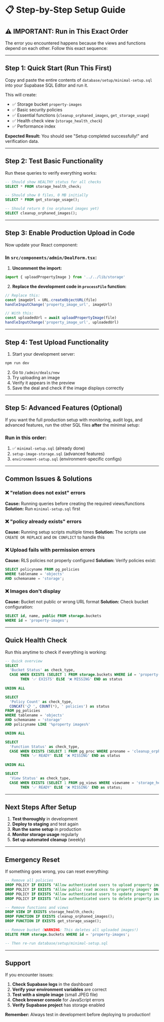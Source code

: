 # 📋 Step-by-Step Setup Guide

## ⚠️ **IMPORTANT: Run in This Exact Order**

The error you encountered happens because the views and functions depend on each other. Follow this exact sequence:

---

## **Step 1: Quick Start (Run This First)**

Copy and paste the entire contents of `database/setup/minimal-setup.sql` into your Supabase SQL Editor and run it.

This will create:
- ✅ Storage bucket `property-images`
- ✅ Basic security policies
- ✅ Essential functions (`cleanup_orphaned_images`, `get_storage_usage`)
- ✅ Health check view (`storage_health_check`)
- ✅ Performance index

**Expected Result:** You should see "Setup completed successfully!" and verification data.

---

## **Step 2: Test Basic Functionality**

Run these queries to verify everything works:

```sql
-- Should show HEALTHY status for all checks
SELECT * FROM storage_health_check;

-- Should show 0 files, 0 MB initially
SELECT * FROM get_storage_usage();

-- Should return 0 (no orphaned images yet)
SELECT cleanup_orphaned_images();
```

---

## **Step 3: Enable Production Upload in Code**

Now update your React component:

### In `src/components/admin/DealForm.tsx`:

1. **Uncomment the import:**
```typescript
import { uploadPropertyImage } from '../../lib/storage'
```

2. **Replace the development code in `processFile` function:**
```typescript
// Replace this:
const imageUrl = URL.createObjectURL(file)
handleInputChange('property_image_url', imageUrl)

// With this:
const uploadedUrl = await uploadPropertyImage(file)
handleInputChange('property_image_url', uploadedUrl)
```

---

## **Step 4: Test Upload Functionality**

1. Start your development server:
```bash
npm run dev
```

2. Go to `/admin/deals/new`
3. Try uploading an image
4. Verify it appears in the preview
5. Save the deal and check if the image displays correctly

---

## **Step 5: Advanced Features (Optional)**

If you want the full production setup with monitoring, audit logs, and advanced features, run the other SQL files **after** the minimal setup:

### Run in this order:
1. ✅ `minimal-setup.sql` (already done)
2. `setup-image-storage.sql` (advanced features)
3. `environment-setup.sql` (environment-specific configs)

---

## **Common Issues & Solutions**

### ❌ "relation does not exist" errors
**Cause:** Running queries before creating the required views/functions
**Solution:** Run `minimal-setup.sql` first

### ❌ "policy already exists" errors
**Cause:** Running setup scripts multiple times
**Solution:** The scripts use `CREATE OR REPLACE` and `ON CONFLICT` to handle this

### ❌ Upload fails with permission errors
**Cause:** RLS policies not properly configured
**Solution:** Verify policies exist:
```sql
SELECT policyname FROM pg_policies 
WHERE tablename = 'objects' 
AND schemaname = 'storage';
```

### ❌ Images don't display
**Cause:** Bucket not public or wrong URL format
**Solution:** Check bucket configuration:
```sql
SELECT id, name, public FROM storage.buckets 
WHERE id = 'property-images';
```

---

## **Quick Health Check**

Run this anytime to check if everything is working:

```sql
-- Quick overview
SELECT 
  'Bucket Status' as check_type,
  CASE WHEN EXISTS (SELECT 1 FROM storage.buckets WHERE id = 'property-images') 
       THEN '✅ EXISTS' ELSE '❌ MISSING' END as status
       
UNION ALL

SELECT 
  'Policy Count' as check_type,
  CONCAT('📋 ', COUNT(*), ' policies') as status
FROM pg_policies 
WHERE tablename = 'objects' 
AND schemaname = 'storage'
AND policyname LIKE '%property images%'

UNION ALL

SELECT 
  'Function Status' as check_type,
  CASE WHEN EXISTS (SELECT 1 FROM pg_proc WHERE proname = 'cleanup_orphaned_images')
       THEN '✅ READY' ELSE '❌ MISSING' END as status
       
UNION ALL

SELECT 
  'View Status' as check_type,
  CASE WHEN EXISTS (SELECT 1 FROM pg_views WHERE viewname = 'storage_health_check')
       THEN '✅ READY' ELSE '❌ MISSING' END as status;
```

---

## **Next Steps After Setup**

1. **Test thoroughly** in development
2. **Deploy to staging** and test again
3. **Run the same setup** in production
4. **Monitor storage usage** regularly
5. **Set up automated cleanup** (weekly)

---

## **Emergency Reset**

If something goes wrong, you can reset everything:

```sql
-- Remove all policies
DROP POLICY IF EXISTS "Allow authenticated users to upload property images" ON storage.objects;
DROP POLICY IF EXISTS "Allow public read access to property images" ON storage.objects;
DROP POLICY IF EXISTS "Allow authenticated users to update property images" ON storage.objects;
DROP POLICY IF EXISTS "Allow authenticated users to delete property images" ON storage.objects;

-- Remove functions and views
DROP VIEW IF EXISTS storage_health_check;
DROP FUNCTION IF EXISTS cleanup_orphaned_images();
DROP FUNCTION IF EXISTS get_storage_usage();

-- Remove bucket (WARNING: This deletes all uploaded images!)
DELETE FROM storage.buckets WHERE id = 'property-images';

-- Then re-run database/setup/minimal-setup.sql
```

---

## **Support**

If you encounter issues:

1. **Check Supabase logs** in the dashboard
2. **Verify your environment variables** are correct
3. **Test with a simple image** (small JPEG file)
4. **Check browser console** for JavaScript errors
5. **Verify Supabase project** has storage enabled

**Remember:** Always test in development before deploying to production! 